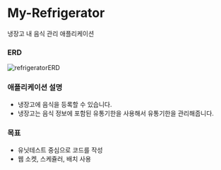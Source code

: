 # My-Refrigerator
냉장고 내 음식 관리 애플리케이션

### ERD
![refrigeratorERD](https://user-images.githubusercontent.com/94332594/199695194-e8ca581e-36e2-4128-a9b7-667db976b549.png)

### 애플리케이션 설명
- 냉장고에 음식을 등록할 수 있습니다.
- 냉장고는 음식 정보에 포함된 유통기한을 사용해서 유통기한을 관리해줍니다.

### 목표
- 유닛테스트 중심으로 코드를 작성
- 웹 소켓, 스케쥴러, 배치 사용
